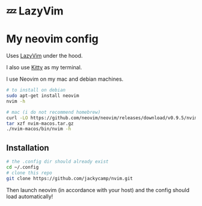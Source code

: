 # 💤 LazyVim

# My neovim config

Uses [LazyVim](https://github.com/LazyVim/LazyVim) under the hood.

I also use [Kitty](https://sw.kovidgoyal.net/kitty/quickstart/) as my terminal.

I use Neovim on my mac and debian machines.

```bash
# to install on debian
sudo apt-get install neovim
nvim -h

# mac (i do not recommend homebrew)
curl -LO https://github.com/neovim/neovim/releases/download/v0.9.5/nvim-macos.tar.gz
tar xzf nvim-macos.tar.gz
./nvim-macos/bin/nvim -h
```

## Installation

```bash
# the .config dir should already exist
cd ~/.config
# clone this repo
git clone https://github.com/jackycamp/nvim.git
```

Then launch neovim (in accordance with your host) and the config should load automatically!
